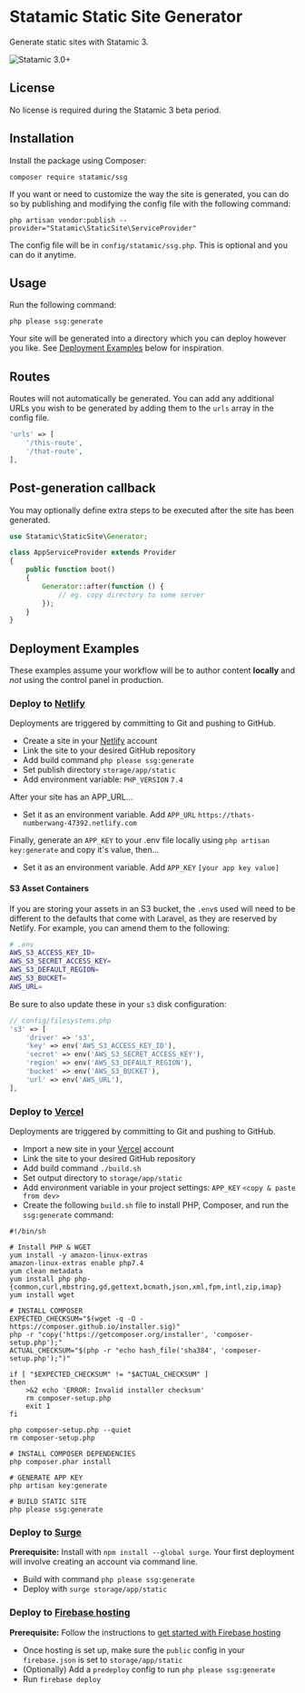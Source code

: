 # Statamic Static Site Generator

Generate static sites with Statamic 3.

![Statamic 3.0+](https://img.shields.io/badge/Statamic-3.0+-FF269E?style=for-the-badge&link=https://statamic.com)



## License

No license is required during the Statamic 3 beta period.


## Installation

Install the package using Composer:

```
composer require statamic/ssg
```

If you want or need to customize the way the site is generated, you can do so by publishing and modifying the config file with the following command: 

```
php artisan vendor:publish --provider="Statamic\StaticSite\ServiceProvider"
```

The config file will be in `config/statamic/ssg.php`. This is optional and you can do it anytime.


## Usage

Run the following command:

```
php please ssg:generate
```

Your site will be generated into a directory which you can deploy however you like. See [Deployment Examples](#deployment-examples) below for inspiration.


## Routes

Routes will not automatically be generated. You can add any additional URLs you wish to be generated by adding them to the `urls` array in the config file.

``` php
'urls' => [
    '/this-route',
    '/that-route',
],
```


## Post-generation callback

You may optionally define extra steps to be executed after the site has been generated.

``` php
use Statamic\StaticSite\Generator;

class AppServiceProvider extends Provider
{
    public function boot()
    {
        Generator::after(function () {
            // eg. copy directory to some server
        });
    }
}
```

## Deployment Examples

These examples assume your workflow will be to author content **locally** and _not_ using the control panel in production.

### Deploy to [Netlify](https://netlify.com)

Deployments are triggered by committing to Git and pushing to GitHub.

- Create a site in your [Netlify](https://netlify.com) account
- Link the site to your desired GitHub repository
- Add build command `php please ssg:generate`
- Set publish directory `storage/app/static`
- Add environment variable: `PHP_VERSION` `7.4`

After your site has an APP_URL...

- Set it as an environment variable. Add `APP_URL` `https://thats-numberwang-47392.netlify.com`

Finally, generate an `APP_KEY` to your .env file locally using `php artisan key:generate` and copy it's value, then...

- Set it as an environment variable. Add `APP_KEY` `[your app key value]`

#### S3 Asset Containers

If you are storing your assets in an S3 bucket, the `.env`s used will need to be different to the defaults that come with Laravel, as they are reserved by Netlify. For example, you can amend them to the following:

```sh
# .env
AWS_S3_ACCESS_KEY_ID=
AWS_S3_SECRET_ACCESS_KEY=
AWS_S3_DEFAULT_REGION=
AWS_S3_BUCKET=
AWS_URL=
```

Be sure to also update these in your `s3` disk configuration:

```php
// config/filesystems.php
's3' => [
    'driver' => 's3',
    'key' => env('AWS_S3_ACCESS_KEY_ID'),
    'secret' => env('AWS_S3_SECRET_ACCESS_KEY'),
    'region' => env('AWS_S3_DEFAULT_REGION'),
    'bucket' => env('AWS_S3_BUCKET'),
    'url' => env('AWS_URL'),
],
```

### Deploy to [Vercel](https://vercel.com)

Deployments are triggered by committing to Git and pushing to GitHub.

- Import a new site in your [Vercel](https://vercel.com) account
- Link the site to your desired GitHub repository
- Add build command `./build.sh`
- Set output directory to `storage/app/static`
- Add environment variable in your project settings: `APP_KEY` `<copy & paste from dev>`
- Create the following `build.sh` file to install PHP, Composer, and run the `ssg:generate` command:

```
#!/bin/sh

# Install PHP & WGET
yum install -y amazon-linux-extras
amazon-linux-extras enable php7.4
yum clean metadata
yum install php php-{common,curl,mbstring,gd,gettext,bcmath,json,xml,fpm,intl,zip,imap}
yum install wget

# INSTALL COMPOSER
EXPECTED_CHECKSUM="$(wget -q -O - https://composer.github.io/installer.sig)"
php -r "copy('https://getcomposer.org/installer', 'composer-setup.php');"
ACTUAL_CHECKSUM="$(php -r "echo hash_file('sha384', 'composer-setup.php');")"

if [ "$EXPECTED_CHECKSUM" != "$ACTUAL_CHECKSUM" ]
then
    >&2 echo 'ERROR: Invalid installer checksum'
    rm composer-setup.php
    exit 1
fi

php composer-setup.php --quiet
rm composer-setup.php

# INSTALL COMPOSER DEPENDENCIES
php composer.phar install

# GENERATE APP KEY
php artisan key:generate

# BUILD STATIC SITE
php please ssg:generate
```


### Deploy to [Surge](https://surge.sh)

**Prerequisite:** Install with `npm install --global surge`. Your first deployment will involve creating an account via command line.

- Build with command `php please ssg:generate`
- Deploy with `surge storage/app/static`

### Deploy to [Firebase hosting](https://firebase.google.com/products/hosting/)

**Prerequisite:** Follow the instructions to [get started with Firebase hosting](https://firebase.google.com/docs/hosting/quickstart)

- Once hosting is set up, make sure the `public` config in your `firebase.json` is set to `storage/app/static`
- (Optionally) Add a `predeploy` config to run `php please ssg:generate`
- Run `firebase deploy`

